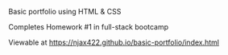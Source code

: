 Basic portfolio using HTML & CSS

Completes Homework #1 in full-stack bootcamp

Viewable at https://njax422.github.io/basic-portfolio/index.html
